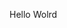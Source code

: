 Hello Wolrd





































































































































































































































































































































































































































































































































































































































































































































































































































































































































































































































































































































































































































































































































































































































































































































































































































































































